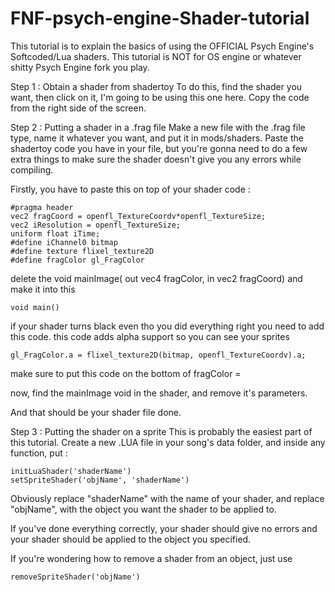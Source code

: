 # FNF-psych-engine-Shader-tutorial

This tutorial is to explain the basics of using the OFFICIAL Psych Engine's Softcoded/Lua shaders. This tutorial is NOT for OS engine or whatever shitty Psych Engine fork you play.

Step 1 : Obtain a shader from shadertoy
To do this, find the shader you want, then click on it, I'm going to be using this one here.
Copy the code from the right side of the screen.

Step 2 : Putting a shader in a .frag file
Make a new file with the .frag file type, name it whatever you want, and put it in mods/shaders. Paste the shadertoy code you have in your file, but you're gonna need to do a few extra things to make sure the shader doesn't give you any errors while compiling.

Firstly, you have to paste this on top of your shader code :

```
#pragma header
vec2 fragCoord = openfl_TextureCoordv*openfl_TextureSize;
vec2 iResolution = openfl_TextureSize;
uniform float iTime;
#define iChannel0 bitmap
#define texture flixel_texture2D
#define fragColor gl_FragColor
```

delete the void mainImage( out vec4 fragColor, in vec2 fragCoord) 
and make it into this
```
void main() 
```

if your shader turns black even tho you did everything right you need to add this code. this code adds alpha support so you can see your sprites 
```
gl_FragColor.a = flixel_texture2D(bitmap, openfl_TextureCoordv).a;
```
make sure to put this code on the bottom of fragColor = 

now, find the mainImage void in the shader, and remove it's parameters.

And that should be your shader file done.

Step 3 : Putting the shader on a sprite
This is probably the easiest part of this tutorial. Create a new .LUA file in your song's data folder, and inside any function, put :
```
initLuaShader('shaderName')
setSpriteShader('objName', 'shaderName')
```
Obviously replace "shaderName" with the name of your shader, and replace "objName", with the object you want the shader to be applied to.

If you've done everything correctly, your shader should give no errors and your shader should be applied to the object you specified.

If you're wondering how to remove a shader from an object, just use 
```
removeSpriteShader('objName')
```

